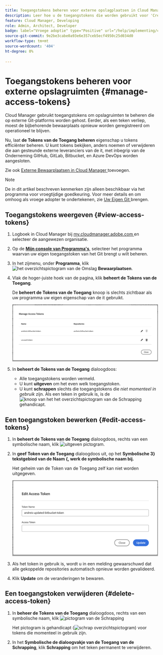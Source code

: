 ```yaml
---
title: Toegangstokens beheren voor externe opslagplaatsen in Cloud Manager
description: Leer hoe u de toegangstokens die worden gebruikt voor 'Create Your Own Git' in AEM Cloud Manager kunt weergeven, bewerken en verwijderen.
feature: Cloud Manager, Developing
role: Admin, Architect, Developer
badge: label="Vroege adoptie" type="Positive" url="/help/implementing/cloud-manager/release-notes/current.md#manage-access-tokens"
source-git-commit: 9e2be3cabe0a93e6e357ceb5ecf4950c25d034d0
workflow-type: tm+mt
source-wordcount: '404'
ht-degree: 0%

---
```



# Toegangstokens beheren voor externe opslagruimten {#manage-access-tokens}

Cloud Manager gebruikt toegangstokens om opslagruimten te beheren die op externe Git-platforms worden gehost. Eerder, als een teken verliep, moest de bijbehorende bewaarplaats opnieuw worden geregistreerd om operationeel te blijven.

Nu, laat **de Tokens van de Toegang beheren** eigenschap u tokens efficiënter beheren. U kunt tokens bekijken, anders noemen of verwijderen die aan gesteunde externe leveranciers van de it, met inbegrip van de Onderneming GitHub, GitLab, Bitbucket, en Azure DevOps worden aangesloten.

Zie ook [ Externe Bewaarplaatsen in Cloud Manager ](/help/implementing/cloud-manager/managing-code/external-repositories.md) toevoegen.

>[!NOTE]
>
>De in dit artikel beschreven kenmerken zijn alleen beschikbaar via het programma voor vroegtijdige goedkeuring. Voor meer details en om omhoog als vroege adopter te ondertekenen, zie [ Uw Eigen Git ](/help/implementing/cloud-manager/release-notes/current.md#gitlab-bitbucket) brengen.

## Toegangstokens weergeven {#view-access-tokens}

1. Logboek in Cloud Manager bij [ my.cloudmanager.adobe.com ](https://my.cloudmanager.adobe.com/) en selecteer de aangewezen organisatie.
1. Op de **[Mijn console van Programma&#39;s](/help/implementing/cloud-manager/navigation.md#my-programs)**, selecteer het programma waarvan uw eigen toegangstoken van het Git brengt u wilt beheren.
1. In het zijmenu, onder **Programma**, klik ![ het overzichtspictogram van de Omslag ](https://spectrum.adobe.com/static/icons/workflow_18/Smock_FolderOutline_18_N.svg) **Bewaarplaatsen**.
1. Vlak de hoger-juiste hoek van de pagina, klik **beheert de Tokens van de Toegang**.

   De **beheert de Tokens van de Toegang** knoop is slechts zichtbaar als uw programma uw eigen eigenschap van de it gebruikt.

   ![ beheert de dialoogdoos die van de Tokens van de Toegang één teken dat actief is en één teken dat inactief is ](/help/implementing/cloud-manager/managing-code/assets/access-tokens-manage.png)

1. In **beheert de Tokens van de Toegang** dialoogdoos:
   * Alle toegangstokens worden vermeld.
   * U kunt **uitgeven** om het even welk toegangstoken.
   * U kunt **schrappen** slechts die toegangstokens die *niet momenteel in gebruik* zijn. Als een teken in gebruik is, is de ![ knoop van het het overzichtspictogram van de Schrapping ](https://spectrum.adobe.com/static/icons/workflow_18/Smock_DeleteOutline_18_N.svg) gehandicapt.

## Een toegangstoken bewerken {#edit-access-tokens}

1. In **beheert de Tokens van de Toegang** dialoogdoos, rechts van een symbolische naam, klik ![ uitgeven pictogram ](https://spectrum.adobe.com/static/icons/workflow_18/Smock_Edit_18_N.svg).
1. In **geef Token van de Toegang** dialoogdoos uit, op het **Symbolische 3} tekstgebied van de Naam {, werk de symbolische naam bij.**

   Het geheim van de Token van de Toegang zelf kan niet worden uitgegeven.

   ![ geef de Token van de Toegang dialoogdoos uit ](/help/implementing/cloud-manager/managing-code/assets/access-tokens-edit.png)

1. Als het token in gebruik is, wordt u in een melding gewaarschuwd dat alle gekoppelde repositories automatisch opnieuw worden gevalideerd.

1. Klik **Update** om de veranderingen te bewaren.

## Een toegangstoken verwijderen {#delete-access-token}

1. In **beheer de Tokens van de Toegang** dialoogdoos, rechts van een symbolische naam, klik ![ pictogram van de Schrapping ](https://spectrum.adobe.com/static/icons/workflow_18/Smock_Delete_18_N.svg)

   Het pictogram is gehandicapt (![ schrap overzichtspictogram ](https://spectrum.adobe.com/static/icons/workflow_18/Smock_DeleteOutline_18_N.svg)) voor tokens die momenteel in gebruik zijn.

1. In het **Symbolische de dialoogvakje van de Toegang van de Schrapping**, klik **Schrapping** om het teken permanent te verwijderen.
